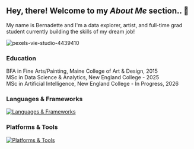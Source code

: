 
## Hey, there! Welcome to my <i>About Me</i> section.. 👋

My name is Bernadette and I'm a data explorer, artist, and full-time grad student currently building the skills of my dream job! <p>
<img src="https://i.ibb.co/3mVtx9fr/pexels-vie-studio-4439410.jpg" alt="pexels-vie-studio-4439410" border="0">


### Education

BFA in Fine Arts/Painting, Maine College of Art & Design, 2015<br>
MSc in Data Science & Analytics, New England College - 2025<br>
MSc in Artificial Intelligence, New England College - In Progress, 2026<br>

### Languages & Frameworks
[![Languages & Frameworks](https://skillicons.dev/icons?i=r,py,html,css,bootstrap,mysql,powershell)](https://skillicons.dev)


### Platforms & Tools
[![Platforms & Tools](https://skillicons.dev/icons?i=aws,azure,docker,github,kubernetes,linux,terraform,ubuntu,vscode)](https://skillicons.dev)

